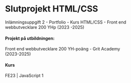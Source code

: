 # Slutprojekt HTML/CSS
Inlämningsuppgift 2 - Portfolio - Kurs HTML/CSS - Front end webbutvecklare 200 YHp (2023 -2025)


#### Projekt på utbildningen:
Front end webbutvecklare 200 YH-poäng - Grit Academy  
(2023-2025)

#### Kurs
FE23 | JavaScript 1
